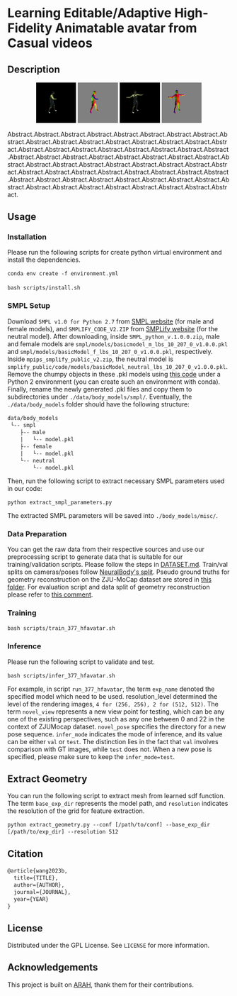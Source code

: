 # Learning Editable/Adaptive High-Fidelity Animatable avatar from Casual videos

## Description


<div align="center">
  <img src="assets/odp_01_rgb.png" width="18%"/> 
  <img src="assets/odp_01_nrl.png" width="18%"/> 
  <img src="assets/odp_02_rgb.png" width="18%"/> 
  <img src="assets/odp_02_nrl.png" width="18%"/>
</div>

Abstract.Abstract.Abstract.Abstract.Abstract.Abstract.Abstract.Abstract.Abstract.Abstract.Abstract.Abstract.Abstract.Abstract.Abstract.Abstract.Abstract.Abstract.Abstract.Abstract.Abstract.Abstract.Abstract.Abstract.Abstract.Abstract.Abstract.Abstract.Abstract.Abstract.Abstract.Abstract.Abstract.Abstract.Abstract.Abstract.Abstract.Abstract.Abstract.Abstract.Abstract.Abstract.Abstract.Abstract.Abstract.Abstract.Abstract.Abstract.Abstract.Abstract.Abstract.Abstract.Abstract.Abstract.Abstract.Abstract.Abstract.Abstract.Abstract.Abstract.Abstract.Abstract.Abstract.Abstract.Abstract.Abstract.Abstract.

## Usage

### Installation

Please run the following scripts for create python virtual environment and install the dependencies.

```
conda env create -f environment.yml

bash scripts/install.sh
```

### SMPL Setup

Download `SMPL v1.0 for Python 2.7` from [SMPL website](https://smpl.is.tue.mpg.de/) (for male and female models), and `SMPLIFY_CODE_V2.ZIP` from [SMPLify website](https://smplify.is.tue.mpg.de/) (for the neutral model). After downloading, inside `SMPL_python_v.1.0.0.zip`, male and female models are `smpl/models/basicmodel_m_lbs_10_207_0_v1.0.0.pkl` and `smpl/models/basicModel_f_lbs_10_207_0_v1.0.0.pkl`, respectively. Inside `mpips_smplify_public_v2.zip`, the neutral model is `smplify_public/code/models/basicModel_neutral_lbs_10_207_0_v1.0.0.pkl`. Remove the chumpy objects in these .pkl models using [this code](https://github.com/vchoutas/smplx/tree/master/tools) under a Python 2 environment (you can create such an environment with conda). Finally, rename the newly generated .pkl files and copy them to subdirectories under `./data/body_models/smpl/`. Eventually, the `./data/body_models` folder should have the following structure:

```
data/body_models
 └-- smpl
    ├-- male
    |   └-- model.pkl
    ├-- female
    |   └-- model.pkl
    └-- neutral
        └-- model.pkl

```

Then, run the following script to extract necessary SMPL parameters used in our code:

```
python extract_smpl_parameters.py
```

The extracted SMPL parameters will be saved into `./body_models/misc/`.

### Data Preparation

You can get the raw data from their respective sources and use our preprocessing script to generate data that is suitable for our training/validation scripts. Please follow the steps in [DATASET.md](https://github.com/taconite/arah-release/blob/main/DATASET.md). Train/val splits on cameras/poses follow [NeuralBody&#39;s split](https://github.com/zju3dv/neuralbody/blob/master/supplementary_material.md#training-and-test-data). Pseudo ground truths for geometry reconstruction on the ZJU-MoCap dataset are stored in [this folder](https://drive.google.com/drive/folders/1-OE3h7nxg7ixL3yh0Y7bGYKVsNWS-Zm4?usp=share_link). For evaluation script and data split of geometry reconstruction please refer to [this comment](https://github.com/taconite/arah-release/issues/9#issuecomment-1359209138).

### Training

```
bash scripts/train_377_hfavatar.sh
```

### Inference

Please run the following script to validate and test.

```
bash scripts/infer_377_hfavatar.sh
```

For example, in script `run_377_hfavatar`, the term `exp_name` denoted the specified model which need to be used. resolution_level determined the level of the rendering images, `4 for (256, 256), 2 for (512, 512)`. The term `novel_view` represents a new view point for testing, which can be any one of the existing perspectives, such as any one between 0 and 22 in the context of ZJUMocap dataset. `novel_pose` specifies the directory for a new pose sequence. `infer_mode` indicates the mode of inference, and its value can be either `val` or `test`. The distinction lies in the fact that `val` involves comparison with GT images, while `test` does not. When a new pose is specified, please make sure to keep the `infer_mode=test`.

## Extract Geometry

You can run the following script to extract mesh from learned sdf function. The term `base_exp_dir` represents the model path, and `resolution` indicates the resolution of the grid for feature extraction.

```
python extract_geometry.py --conf [/path/to/conf] --base_exp_dir [/path/to/exp_dir] --resolution 512
```

## Citation

```
@article{wang2023b,
  title={TITLE},
  author={AUTHOR},
  journal={JOURNAL},
  year={YEAR}
}
```

## License

Distributed under the GPL License. See `LICENSE` for more information.

## Acknowledgements

This project is built on [ARAH](https://github.com/taconite/arah-release), thank them for their contributions.
